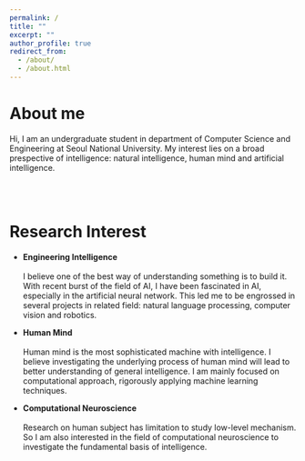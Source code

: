 ```yaml
---
permalink: /
title: ""
excerpt: ""
author_profile: true
redirect_from: 
  - /about/
  - /about.html
---
```


# About me 
Hi, I am an undergraduate student in department of Computer Science and Engineering at Seoul National University. My interest lies on a broad prespective of intelligence: natural intelligence, human mind and artificial intelligence.

<br> <br>

Research Interest
======



- **Engineering Intelligence** <br> <br>
I believe one of the best way of understanding something is to build it. With recent burst of the field of AI, I have been fascinated in AI, especially in the artificial neural network. This led me to be engrossed in several projects in related field: natural language processing, computer vision and robotics.

- **Human Mind** <br> <br>
Human mind is the most sophisticated machine with intelligence. I believe investigating the underlying process of human mind will lead to better understanding of general intelligence. I am mainly focused on computational approach, rigorously applying machine learning techniques.

- **Computational Neuroscience** <br> <br>
Research on human subject has limitation to study low-level mechanism. So I am also interested in the field of computational neuroscience to investigate the fundamental basis of intelligence.
